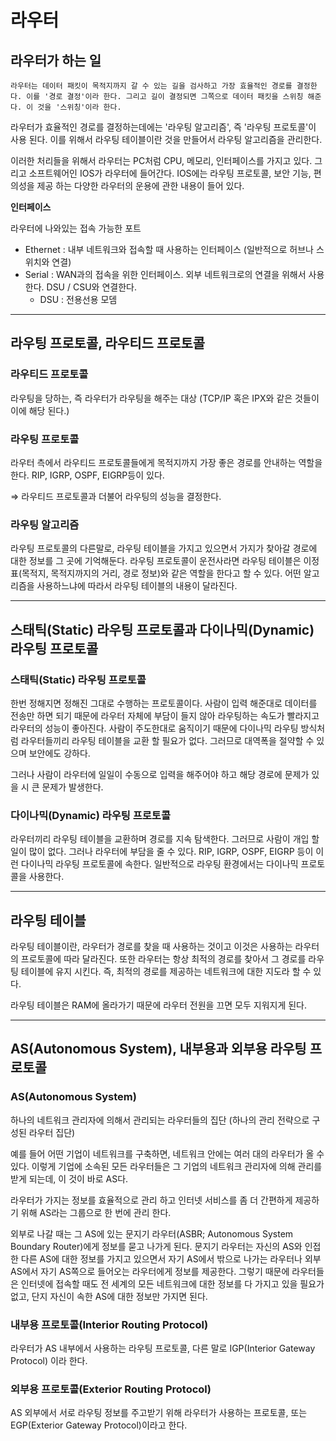 # 라우터

## 라우터가 하는 일

    라우터는 데이터 패킷이 목적지까지 갈 수 있는 길을 검사하고 가장 효율적인 경로를 결정한다. 이를 '경로 결정'이라 한다. 그리고 길이 결정되면 그쪽으로 데이터 패킷을 스위칭 해준다. 이 것을 '스위칭'이라 한다.

라우터가 효율적인 경로를 결정하는데에는 '라우팅 알고리즘', 즉 '라우팅 프로토콜'이 사용 된다. 이를 위해서 라우팅 테이블이란 것을 만들어서 라우팅 알고리즘을 관리한다.

이러한 처리들을 위해서 라우터는 PC처럼 CPU, 메모리, 인터페이스를 가지고 있다. 그리고 소프트웨어인 IOS가 라우터에 들어간다. IOS에는 라우팅 프로토콜, 보안 기능, 편의성을 제공 하는 다양한 라우터의 운용에 관한 내용이 들어 있다.

**인터페이스**

라우터에 나와있는 접속 가능한 포트

- Ethernet : 내부 네트워크와 접속할 때 사용하는 인터페이스 (일반적으로 허브나 스위치와 연결)
- Serial : WAN과의 접속을 위한 인터페이스. 외부 네트워크로의 연결을 위해서 사용한다. DSU / CSU와 연결한다.
  - DSU : 전용선용 모뎀

---

## 라우팅 프로토콜, 라우티드 프로토콜

### 라우티드 프로토콜

라우팅을 당하는, 즉 라우터가 라우팅을 해주는 대상 (TCP/IP 혹은 IPX와 같은 것들이 이에 해당 된다.)

### 라우팅 프로토콜

라우터 측에서 라우티드 프로토콜들에게 목적지까지 가장 좋은 경로를 안내하는 역할을 한다. RIP, IGRP, OSPF, EIGRP등이 있다.

⇒ 라우티드 프로토콜과 더불어 라우팅의 성능을 결정한다.

### 라우팅 알고리즘

라우팅 프로토콜의 다른말로, 라우팅 테이블을 가지고 있으면서 가지가 찾아갈 경로에 대한 정보를 그 곳에 기억해둔다. 라우팅 프로토콜이 운전사라면 라우팅 테이블은 이정표(목적지, 목적지까지의 거리, 경로 정보)와 같은 역할을 한다고 할 수 있다. 어떤 알고리즘을 사용하느냐에 따라서 라우팅 테이블의 내용이 달라진다.

---

## 스태틱(Static) 라우팅 프로토콜과 다이나믹(Dynamic) 라우팅 프로토콜

### 스태틱(Static) 라우팅 프로토콜

한번 정해지면 정해진 그대로 수행하는 프로토콜이다. 사람이 입력 해준대로 데이터를 전송만 하면 되기 때문에 라우터 자체에 부담이 들지 않아 라우팅하는 속도가 빨라지고 라우터의 성능이 좋아진다. 사람이 주도한대로 움직이기 때문에 다이나믹 라우팅 방식처럼 라우터들끼리 라우팅 테이블을 교환 할 필요가 없다. 그러므로 대역폭을 절약할 수 있으며 보안에도 강하다.

그러나 사람이 라우터에 일일이 수동으로 입력을 해주어야 하고 해당 경로에 문제가 있을 시 큰 문제가 발생한다.

### 다이나믹(Dynamic) 라우팅 프로토콜

라우터끼리 라우팅 테이블을 교환하며 경로를 지속 탐색한다. 그러므로 사람이 개입 할 일이 많이 없다. 그러나 라우터에 부담을 줄 수 있다. RIP, IGRP, OSPF, EIGRP 등이 이런 다이나믹 라우팅 프로토콜에 속한다. 일반적으로 라우팅 환경에서는 다이나믹 프로토콜을 사용한다.

---

## 라우팅 테이블

라우팅 테이블이란, 라우터가 경로를 찾을 때 사용하는 것이고 이것은 사용하는 라우터의 프로토콜에 따라 달라진다. 또한 라우터는 항상 최적의 경로를 찾아서 그 경로를 라우팅 테이블에 유지 시킨다. 즉, 최적의 경로를 제공하는 네트워크에 대한 지도라 할 수 있다.

라우팅 테이블은 RAM에 올라가기 때문에 라우터 전원을 끄면 모두 지워지게 된다.

---

## AS(Autonomous System), 내부용과 외부용 라우팅 프로토콜

### AS(Autonomous System)

하나의 네트워크 관리자에 의해서 관리되는 라우터들의 집단 (하나의 관리 전략으로 구성된 라우터 집단)

예를 들어 어떤 기업이 네트워크를 구축하면, 네트워크 안에는 여러 대의 라우터가 올 수 있다. 이렇게 기업에 소속된 모든 라우터들은 그 기업의 네트워크 관리자에 의해 관리를 받게 되는데, 이 것이 바로 AS다.

라우터가 가지는 정보를 효율적으로 관리 하고 인터넷 서비스를 좀 더 간편하게 제공하기 위해 AS라는 그룹으로 한 번에 관리 한다.

외부로 나갈 때는 그 AS에 있는 문지기 라우터(ASBR; Autonomous System Boundary Router)에게 정보를 묻고 나가게 된다. 문지기 라우터는 자신의 AS와 인접한 다른 AS에 대한 정보를 가지고 있으면서 자기 AS에서 밖으로 나가는 라우터나 외부 AS에서 자기 AS쪽으로 들어오는 라우터에게 정보를 제공한다. 그렇기 때문에 라우터들은 인터넷에 접속할 때도 전 세계의 모든 네트워크에 대한 정보를 다 가지고 있을 필요가 없고, 단지 자신이 속한 AS에 대한 정보만 가지면 된다.

### 내부용 프로토콜(Interior Routing Protocol)

라우터가 AS 내부에서 사용하는 라우팅 프로토콜, 다른 말로 IGP(Interior Gateway Protocol) 이라 한다.

### 외부용 프로토콜(Exterior Routing Protocol)

AS 외부에서 서로 라우팅 정보를 주고받기 위해 라우터가 사용하는 프로토콜, 또는 EGP(Exterior Gateway Protocol)이라고 한다.
